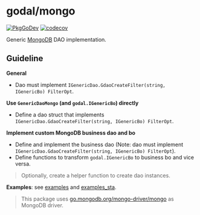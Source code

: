 # godal/mongo

[![PkgGoDev](https://pkg.go.dev/badge/github.com/btnguyen2k/godal/mongo)](https://pkg.go.dev/github.com/btnguyen2k/godal/mongo)
[![codecov](https://codecov.io/gh/btnguyen2k/godal/branch/mongo/graph/badge.svg?token=0L23UTJHOZ)](https://app.codecov.io/gh/btnguyen2k/godal/branch/mongo)

Generic [MongoDB](https://www.mongodb.com) DAO implementation.

## Guideline

**General**

- Dao must implement `IGenericDao.GdaoCreateFilter(string, IGenericBo) FilterOpt`.

**Use `GenericDaoMongo` (and `godal.IGenericBo`) directly**

- Define a dao struct that implements `IGenericDao.GdaoCreateFilter(string, IGenericBo) FilterOpt`.

**Implement custom MongoDB business dao and bo**

- Define and implement the business dao (Note: dao must implement `IGenericDao.GdaoCreateFilter(string, IGenericBo) FilterOpt`).
- Define functions to transform `godal.IGenericBo` to business bo and vice versa.

> Optionally, create a helper function to create dao instances.

**Examples**: see [examples](../examples/) and [examples_sta](../examples_sta/).

> This package uses [go.mongodb.org/mongo-driver/mongo](https://go.mongodb.org/mongo-driver/mongo) as MongoDB driver.
